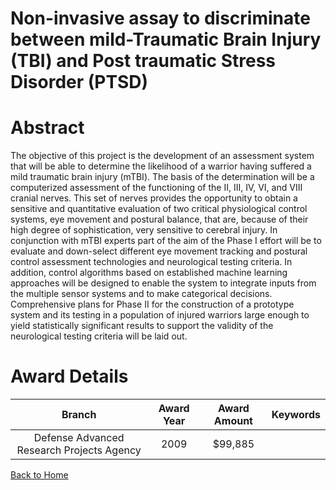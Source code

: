 
Non-invasive assay to discriminate between mild-Traumatic Brain Injury (TBI) and Post traumatic Stress Disorder (PTSD)
======================================================================================================================

# Abstract


The objective of this project is the development of an assessment system that will be able to determine the likelihood of a warrior having suffered a mild traumatic brain injury (mTBI). The basis of the determination will be a computerized assessment of the functioning of the II, III, IV, VI, and VIII cranial nerves. This set of nerves provides the opportunity to obtain a sensitive and quantitative evaluation of two critical physiological control systems, eye movement and postural balance, that are, because of their high degree of sophistication, very sensitive to cerebral injury.   In conjunction with mTBI experts part of the aim of the Phase I effort will be to evaluate and down-select different eye movement tracking and postural control assessment technologies and neurological testing criteria. In addition, control algorithms based on established machine learning approaches will be designed to enable the system to integrate inputs from the multiple sensor systems and to make categorical decisions. Comprehensive plans for Phase II for the construction of a prototype system and its testing in a population of injured warriors large enough to yield statistically significant results to support the validity of the neurological testing criteria will be laid out.  

# Award Details

|Branch|Award Year|Award Amount|Keywords|
| :---: | :---: | :---: | :---: |
|Defense Advanced Research Projects Agency|2009|$99,885||
  
  


[Back to Home](https://github.com/chrischow/dod_sbir_awards/CC/#984)